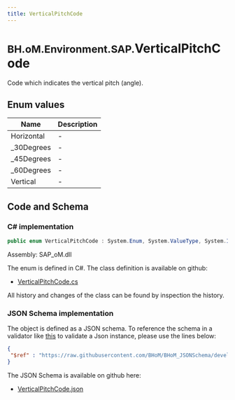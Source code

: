 ```yaml
---
title: VerticalPitchCode
---
```


# <small>BH.oM.Environment.SAP.</small>**VerticalPitchCode**

Code which indicates the vertical pitch (angle).

## Enum values

| Name            | Description                                                    |
|-----------------|----------------------------------------------------------------|
| Horizontal |  -  |
| _30Degrees |  -  |
| _45Degrees |  -  |
| _60Degrees |  -  |
| Vertical |  -  |


## Code and Schema

### C# implementation

``` C# title="C#"
public enum VerticalPitchCode : System.Enum, System.ValueType, System.IComparable, System.ISpanFormattable, System.IFormattable, System.IConvertible
```

Assembly: SAP_oM.dll

The enum is defined in C#. The class definition is available on github:

- [VerticalPitchCode.cs](https://github.com/BHoM/SAP_Toolkit/blob/develop/SAP_oM/Enums\VerticalPitchCode.cs)

All history and changes of the class can be found by inspection the history.
### JSON Schema implementation

The object is defined as a JSON schema. To reference the schema in a validator like [this](https://www.jsonschemavalidator.net/) to validate a Json instance, please use the lines below:

``` json title="JSON Schema"
{
 "$ref" : "https://raw.githubusercontent.com/BHoM/BHoM_JSONSchema/develop/SAP_oM/SAP/VerticalPitchCode.json"
}
```

The JSON Schema is available on github here:

- [VerticalPitchCode.json](https://github.com/BHoM/BHoM_JSONSchema/blob/develop/SAP_oM/SAP/VerticalPitchCode.json)
